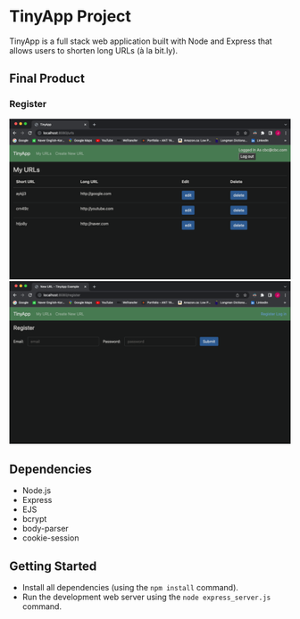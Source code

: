 # TinyApp Project

TinyApp is a full stack web application built with Node and Express that allows users to shorten long URLs (à la bit.ly).

## Final Product

### Register
!["register-page"](https://raw.githubusercontent.com/jchanpark/tinyapp/6be8d828e7c350ef1ee6e5b4615804695f554277/docs/urls-page.png)
!["register-page"](https://raw.githubusercontent.com/jchanpark/tinyapp/6be8d828e7c350ef1ee6e5b4615804695f554277/docs/register-page.png)

## Dependencies

- Node.js
- Express
- EJS
- bcrypt
- body-parser
- cookie-session


## Getting Started

- Install all dependencies (using the `npm install` command).
- Run the development web server using the `node express_server.js` command.
